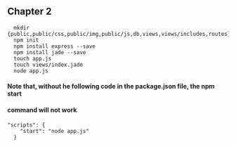 
## Chapter 2 

```
  mkdir {public,public/css,public/img,public/js,db,views,views/includes,routes}
  npm init
  npm install express --save
  npm install jade --save
  touch app.js
  touch views/index.jade
  node app.js 

```  

#### Note that, without he following code in the package.json file, the npm start 
#### command will not work

```
"scripts": {
    "start": "node app.js"
  }

```

